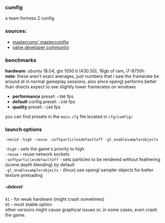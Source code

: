 ### cumfig
a team fortress 2 config  

### sources:
* [mastercoms' mastercomfig](https://github.com/mastercoms/mastercomfig)  
* [valve developer community](https://developer.valvesoftware.com/wiki/Main_Page)  
  
### benchmarks
**hardware**: ubuntu 18.04, gtx 1050 ti (430.50), 16gb of ram, i7-8750h  
**note**: these aren't exact averages, just numbers that i saw the framerate be around at in normal gameplay sessions, also since opengl performs better than directx expect to see slightly lower framerates on windows    
- **performance** preset: `~300` fps  
- **default** config preset: `~240` fps  
- **quality** preset: `~160` fps  
  
you can find presets in the `main.cfg` file located in `cfg/cumfig/`  
  
### launch options
`-novid -high -reuse -softparticlesdefaultoff -gl_enablesamplerobjects`  
  
`-high` - sets the game's priority to high  
`-reuse` - reuse network sockets  
`-softparticlesdefaultoff` - sets particles to be rendered without feathering (scene depth blending) by default   
`-gl_enablesamplerobjects` - (linux) use opengl sampler objects for better texture preloading   
  
##### -dxlevel
`81` - for weak hardware (might crash sometimes)    
`95` - most stable option  
other versions might cause graphical issues or, in some cases, even crash the game.